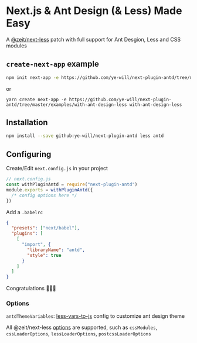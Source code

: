# Next.js & Ant Design (& Less) Made Easy

A [@zeit/next-less][next-less] patch with full support for Ant Desgion, Less and CSS modules

## `create-next-app` example

```bash
npm init next-app -e https://github.com/ye-will/next-plugin-antd/tree/master/examples/with-ant-design-less with-ant-design-less
```

or

```
yarn create next-app -e https://github.com/ye-will/next-plugin-antd/tree/master/examples/with-ant-design-less with-ant-design-less
```

## Installation

```bash
npm install --save github:ye-will/next-plugin-antd less antd
```

## Configuring

Create/Edit `next.config.js` in your project

```javascript
// next.config.js
const withPluginAntd = require("next-plugin-antd")
module.exports = withPluginAntd({
  /* config options here */
})
```

Add a `.babelrc`

```json
{
  "presets": ["next/babel"],
  "plugins": [
    [
      "import", {
        "libraryName": "antd",
        "style": true
      }
    ]
  ]
}
```

Congratulations 🎉🎉🎉

### Options

`antdThemeVariables`: [less-vars-to-js](https://github.com/michaeltaranto/less-vars-to-js) config to customize ant design theme

All @zeit/next-less [options][next-less] are supported, such as `cssModules`, `cssLoaderOptions`, `lessLoaderOptions`, `postcssLoaderOptions`

[next-less]: https://github.com/zeit/next-plugins/tree/master/packages/next-less
